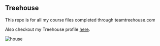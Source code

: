 ## Treehouse

This repo is for all my course files completed through teamtreehouse.com

Also checkout my Treehouse profile [here](https://teamtreehouse.com/michaelgiustiniani).

![house](https://user-images.githubusercontent.com/24373778/35639680-fef371f0-0688-11e8-9e92-688bd0738254.jpeg)
